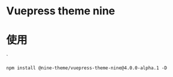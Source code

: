 # Vuepress theme nine 

# 使用
`
```shell script
npm install @nine-theme/vuepress-theme-nine@4.0.0-alpha.1 -D
```
